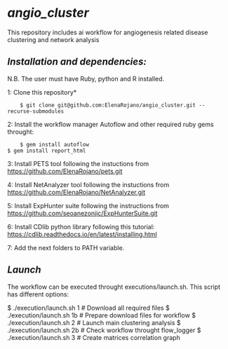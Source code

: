 # *angio_cluster*

This repository includes ai workflow for angiogenesis related disease clustering and network analysis

## *Installation and dependencies:*
N.B. The user must have Ruby, python and R installed.

1: Clone this repository*

        $ git clone git@github.com:ElenaRojano/angio_cluster.git --recurse-submodules

2: Install the workflow manager Autoflow and other required ruby gems throught:

        $ gem install autoflow
	$ gem install report_html

3: Install PETS tool following the instuctions from https://github.com/ElenaRojano/pets.git

4: Install NetAnalyzer tool following the instuctions from https://github.com/ElenaRojano/NetAnalyzer.git

5: Install ExpHunter suite following the instructions from https://github.com/seoanezonjic/ExpHunterSuite.git

6: Install CDlib python library following this tutorial: https://cdlib.readthedocs.io/en/latest/installing.html

7: Add the next folders to PATH variable.

## *Launch*

The workflow can be executed throught executions/launch.sh. This script has different options:

$ ./execution/launch.sh 1 # Download all required files
$ ./execution/launch.sh 1b # Prepare download files for workflow
$ ./execution/launch.sh 2 # Launch main clustering analysis
$ ./execution/launch.sh 2b # Check workflow throught flow_logger
$ ./execution/launch.sh 3 # Create matrices correlation graph
